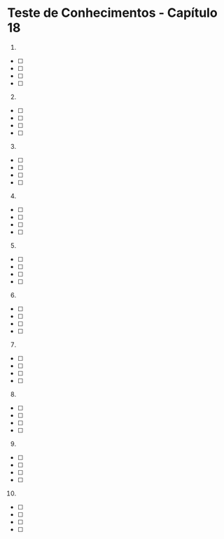 # Teste de Conhecimentos - Capítulo 18

1. 
* [ ] 
* [ ] 
* [ ] 
* [ ] 

2. 
* [ ] 
* [ ] 
* [ ] 
* [ ] 

3. 
* [ ] 
* [ ] 
* [ ] 
* [ ] 

4. 
* [ ] 
* [ ] 
* [ ] 
* [ ] 

5. 
* [ ] 
* [ ] 
* [ ] 
* [ ] 

6. 
* [ ] 
* [ ] 
* [ ] 
* [ ] 

7. 
* [ ] 
* [ ] 
* [ ] 
* [ ] 

8. 
* [ ] 
* [ ] 
* [ ] 
* [ ] 

9. 
* [ ] 
* [ ] 
* [ ] 
* [ ] 

10. 
* [ ] 
* [ ] 
* [ ] 
* [ ] 
